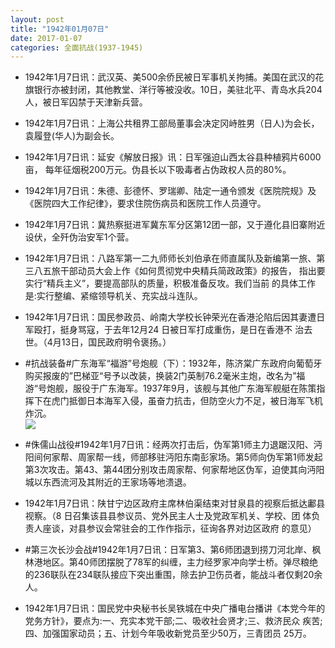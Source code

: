 ```yaml
---
layout: post
title: "1942年01月07日"
date: 2017-01-07
categories: 全面抗战(1937-1945)
---
```


<meta name="referrer" content="no-referrer" />

- 1942年1月7日讯：武汉英、美500余侨民被日军事机关拘捕。美国在武汉的花 旗银行亦被封闭，其他教堂、洋行等被没收。10日，美驻北平、青岛水兵204人，被日军囚禁于天津新兵营。 

- 1942年1月7日讯：上海公共租界工部局董事会决定冈峙胜男（日人)为会长，袁履登(华人)为副会长。 

- 1942年1月7日讯：延安《解放日报》讯：日军强迫山西太谷县种植鸦片6000亩， 每年征烟税200万元。伪县长以下吸毒者占伪政权人员的80%。 

- 1942年1月7日讯：朱德、彭德怀、罗瑞卿、陆定一通令颁发《医院院规》及《医院四大工作纪律》，要求住院伤病员和医院工作人员遵守。 

- 1942年1月7日讯：冀热察挺进军冀东军分区第12团一部，又于遵化县旧寨附近设伏，全歼伪治安军1个营。 

- 1942年1月7日讯：八路军第一二九师师长刘伯承在师直属队及新编第一旅、第 三八五旅干部动员大会上作《如何贯彻党中央精兵简政政策》的报告， 指出要实行“精兵主义”，要提高部队的质量，积极准备反攻。我们当前 的具体工作是:实行整编、紧缩领导机关、充实战斗连队。 

- 1942年1月7日讯：国民参政员、岭南大学校长钟荣光在香港沦陷后因其妻遭日军殴打，挺身骂寇，于去年12月24 日被日军打成重伤，是日在香港不 治去世。（4月13日，国民政府明令褒扬。） 

- #抗战装备#广东海军“福游”号炮舰（下）：1932年，陈济棠广东政府向葡萄牙购买报废的”巴梯亚“号予以改装，换装2门英制76.2毫米主炮，改名为”福游“号炮舰，服役于广东海军。1937年9月，该舰与其他广东海军舰艇在陈策指挥下在虎门抵御日本海军入侵，虽奋力抗击，但防空火力不足，被日海军飞机炸沉。 <br/><img src="https://ww1.sinaimg.cn/large/aca367d8jw1fbhu4524n2j20540badgi.jpg" />

- #侏儒山战役#1942年1月7日讯：经两次打击后，伪军第1师主力退踞汉阳、沔阳间何家帮、周家帮一线，师部移驻沔阳东南彭家场。第5师向伪军第1师发起第3次攻击。第43、第44团分别攻击周家帮、何家帮地区伪军，迫使其向沔阳城以东西流河及其附近的王家场等地溃退。 

- 1942年1月7日讯：陕甘宁边区政府主席林伯渠结束对甘泉县的视察后抵达鄘县 视察。（8 日召集该县县参议员、党外民主人士及党政军机关、学校、团 体负责人座谈，对县参议会常驻会的工作作指示，征询各界对边区政府 的意见） 

- #第三次长沙会战#1942年1月7日讯：日军第3、第6师团退到捞刀河北岸、枫林港地区。第40师团摆脱了78军的纠缠，主力经罗家冲向学士桥。弹尽粮绝的236联队在234联队接应下突出重围，除去护卫伤员者，能战斗者仅剩20余人。 

- 1942年1月7日讯：国民党中央秘书长吴铁城在中央广播电台播讲《本党今年的党务方针》，要点为:一、充实本党干部;二、吸收社会贤才;三、救济民众 疾苦;四、加强国家动员；五、计划今年吸收新党员至少50万，三青团员 25万。 

